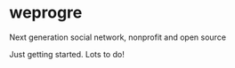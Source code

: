 # weprogre
Next generation social network, nonprofit and open source

Just getting started. Lots to do!
